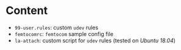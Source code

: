 # Content

- `99-user.rules`: custom `udev` rules
- `femtocomrc`: `femtocom` sample config file
- `la-attach`: custom script for `udev` rules (tested on _Ubuntu 18.04_)


